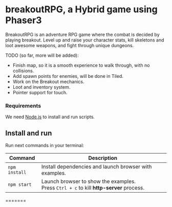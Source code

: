 # breakoutRPG, a Hybrid game using Phaser3
BreakoutRPG is an adventure RPG game where the combat is decided
by playing breakout. Level up and raise your character stats, kill
skeletons and loot awesome weapons, and fight through unique dungeons.

TODO (so far, more will be added):
- Finish map, so it is a smooth experience to walk through, with no collisions.
- Add spawn points for enemies, will be done in Tiled.
- Work on the Breakout mechanics.
- Loot and inventory system.
- Pointer support for touch.


### Requirements

We need [Node.js](https://nodejs.org) to install and run scripts.

## Install and run

Run next commands in your terminal:

| Command | Description |
|---------|-------------|
| `npm install` | Install dependencies and launch browser with examples.|
| `npm start` | Launch browser to show the examples. <br> Press `Ctrl + c` to kill **http-server** process. |
=======
